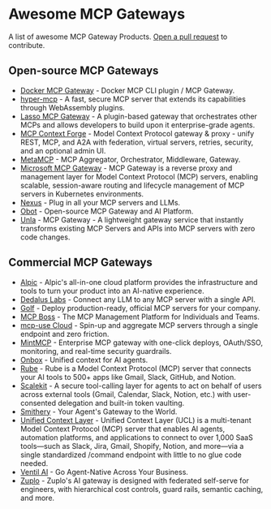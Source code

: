 # Awesome MCP Gateways

A list of awesome MCP Gateway Products. [Open a pull request](https://github.com/e2b-dev/awesome-mcp-gateways/pulls) to contribute.

## Open-source MCP Gateways

- [Docker MCP Gateway](https://github.com/docker/mcp-gateway) - Docker MCP CLI plugin / MCP Gateway.
- [hyper-mcp](https://github.com/tuananh/hyper-mcp) - A fast, secure MCP server that extends its capabilities through WebAssembly plugins.
- [Lasso MCP Gateway](https://github.com/lasso-security/mcp-gateway) - A plugin-based gateway that orchestrates other MCPs and allows developers to build upon it enterprise-grade agents.
- [MCP Context Forge](https://github.com/IBM/mcp-context-forge) - Model Context Protocol gateway & proxy - unify REST, MCP, and A2A with federation, virtual servers, retries, security, and an optional admin UI.
- [MetaMCP](https://github.com/metatool-ai/metamcp) - MCP Aggregator, Orchestrator, Middleware, Gateway.
- [Microsoft MCP Gateway](https://github.com/microsoft/mcp-gateway) - MCP Gateway is a reverse proxy and management layer for Model Context Protocol (MCP) servers, enabling scalable, session-aware routing and lifecycle management of MCP servers in Kubernetes environments.
- [Nexus](https://github.com/grafbase/nexus) - Plug in all your MCP servers and LLMs.
- [Obot](https://github.com/obot-platform/obot) - Open-source MCP Gateway and AI Platform.
- [Unla](https://github.com/AmoyLab/Unla) - MCP Gateway - A lightweight gateway service that instantly transforms existing MCP Servers and APIs into MCP servers with zero code changes.

## Commercial MCP Gateways

- [Alpic](https://alpic.ai) - Alpic's all-in-one cloud platform provides the infrastructure and tools to turn your product into an AI-native experience.
- [Dedalus Labs](https://www.dedaluslabs.ai) - Connect any LLM to any MCP server with a single API.
- [Golf](https://golf.dev) - Deploy production-ready, official MCP servers for your company.
- [MCP Boss](https://www.mcp-boss.com) - The MCP Management Platform for Individuals and Teams.
- [mcp-use Cloud](https://mcp-use.com) - Spin-up and aggregate MCP servers through a single endpoint and zero friction.
- [MintMCP](https://mintmcp.com) - Enterprise MCP gateway with one-click deploys, OAuth/SSO, monitoring, and real-time security guardrails.
- [Onbox](https://onbox.ai) - Unified context for AI agents.
- [Rube](https://rube.composio.dev) - Rube is a Model Context Protocol (MCP) server that connects your AI tools to 500+ apps like Gmail, Slack, GitHub, and Notion.
- [Scalekit](https://www.scalekit.com/agentic-actions) - A secure tool-calling layer for agents to act on behalf of users across external tools (Gmail, Calendar, Slack, Notion, etc.) with user-consented delegation and built-in token vaulting.
- [Smithery](https://smithery.ai) - Your Agent's Gateway to the World.
- [Unified Context Layer](https://ucl.dev/) - Unified Context Layer (UCL) is a multi-tenant Model Context Protocol (MCP) server that enables AI agents, automation platforms, and applications to connect to over 1,000 SaaS tools—such as Slack, Jira, Gmail, Shopify, Notion, and more—via a single standardized /command endpoint with little to no glue code needed.
- [Ventil AI](https://ventil.ai) - Go Agent-Native Across Your Business.
- [Zuplo](https://zuplo.com/features/ai-gateway) - Zuplo's AI gateway is designed with federated self-serve for engineers, with hierarchical cost controls, guard rails, semantic caching, and more.
